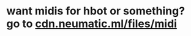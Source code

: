 # want midis for hbot or something? go to [cdn.neumatic.ml/files/midi](https://cdn.neumatic.ml/files/midi/index.html)
